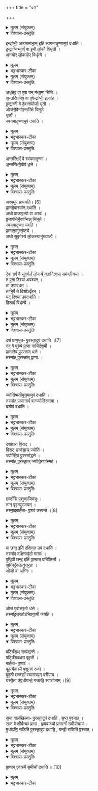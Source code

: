+++
title = "०२"

+++

<details><summary>मूलम् (संयुक्तम्)</summary>

इन्द्रा॑ग्नी॒ अव्य॑थमाना॒मिति॑ स्वयमातृ॒ण्णामुप॑ दधातीन्द्रा॒ग्निभ्या॒व्ँवा इ॒मौ लो॒कौ विधृ॑ताव॒नयो॑र्लो॒कयो॒र्विधृ॑त्या॒
</details>

<details open><summary>विश्वास-प्रस्तुतिः</summary>

इन्द्रा॑ग्नी॒ अव्य॑थमाना॒म् इति॑ स्वयमातृ॒ण्णामुप॑ दधाति ।  
इ॒न्द्रा॒ग्निभ्या॒व्ँ वा इ॒मौ लो॒कौ विधृ॑तौ ।  
अ॒नयो॑र् लो॒कयो॒र् विधृ॑त्यै ।  
</details>

<details><summary>मूलम्</summary>

इन्द्रा॑ग्नी॒ अव्य॑थमाना॒म् इति॑ स्वयमातृ॒ण्णामुप॑ दधाति ।  
इ॒न्द्रा॒ग्निभ्या॒व्ँ वा इ॒मौ लो॒कौ विधृ॑तौ ।  
अ॒नयो॑र् लो॒कयो॒र् विधृ॑त्यै ।  
</details>

<details><summary>भट्टभास्कर-टीका</summary>

1अथ मध्यमायां चितौ स्वयमातृण्णां विदधाति - इन्द्राग्नी इत्यादि ॥ प्रथमचितामिव स्वयमातृण्णां अश्वमवघ्राप्य अविदुषा ब्राह्मणेन सहाभिद्रुत्य 'इन्द्राग्नी अव्यथमानां' इत्यनुद्रुत्य 'विश्वकर्मा त्वा सादयतु' इत्युपदधाति । इमौ लोकाविति । द्यौश्च पृथिवी च विधृताविति शेषो धारयितुं शक्यते । तस्मादिन्द्राग्निभ्यां कृतग्रहणा स्वयमातृण्णा अनयोस्तावत् लोकयोः विधृत्यै भवति । 'गतिरनन्तरः' 'तादौ च' इत्युभयत्र गतेः प्रकृतिस्वरत्वम् ॥
</details>

<details><summary>मूलम् (संयुक्तम्)</summary>

अधृ॑तेव॒ वा ए॒षा यन्म॑ध्य॒मा चिति॑र॒न्तरि॑क्षमिव॒ वा ए॒षेन्द्रा॑ग्नी॒ इत्या॑हेन्द्रा॒ग्नी वै दे॒वाना॑मोजो॒भृता॒वोज॑सै॒वैना॑म॒न्तरि॑क्षे चिनुते॒ धृत्यै॑ स्वयमातृ॒ण्णामुप॑ दधात्य्...
</details>

<details open><summary>विश्वास-प्रस्तुतिः</summary>

अधृ॑तेव॒ वा ए॒षा यन् म॑ध्य॒मा चितिः॑ ।  
अ॒न्तरि॑क्षमिव॒ वा ए॒षेन्द्रा॑ग्नी॒ इत्या॑ह ।  
इ॒न्द्रा॒ग्नी वै दे॒वाना॑मोजो॒ भृतौ॑ ।  
ओज॑सै॒वैना॑म॒न्तरि॑क्षे चिनुते ।  
धृत्यै॑ ।  
स्वयमातृ॒ण्णामुप॑ दधाति ।  
</details>

<details><summary>मूलम्</summary>

अधृ॑तेव॒ वा ए॒षा यन् म॑ध्य॒मा चितिः॑ ।  
अ॒न्तरि॑क्षमिव॒ वा ए॒षेन्द्रा॑ग्नी॒ इत्या॑ह ।  
इ॒न्द्रा॒ग्नी वै दे॒वाना॑मोजो॒ भृतौ॑ ।  
ओज॑सै॒वैना॑म॒न्तरि॑क्षे चिनुते ।  
धृत्यै॑ ।  
स्वयमातृ॒ण्णामुप॑ दधाति ।  
</details>

<details><summary>भट्टभास्कर-टीका</summary>

2अथान्तरिक्षस्य विधृतिं प्रतिपादयन्ति - अधृतेव वेत्यादि ॥ कथमधृतेवेत्याह - अन्तरिक्षमिवेति । मध्यमत्वात् । ओजोभृताविति सामर्थ्यातिशयो गम्यते । सर्वेषामपि देवानां ओजोभृत्त्वात् तस्मात्तयोरेवौजसा इमामन्तरिक्षे चिनुते । तस्मादियमन्तरिक्षस्यापि धृत्यै धारणाय भवति ॥
</details>

<details><summary>मूलम् (संयुक्तम्)</summary>

अ॒न्तरि॑क्ष॒व्ँवै स्व॑यमातृ॒ण्णान्तरि॑क्षमे॒वोप॑ ध॒त्ते
</details>

<details open><summary>विश्वास-प्रस्तुतिः</summary>

अ॒न्तरि॑क्ष॒व्ँ वै स्व॑यमातृ॒ण्णा ।  
अ॒न्तरि॑क्षमे॒वोप॑ ध॒त्ते ।  
</details>

<details><summary>मूलम्</summary>

अ॒न्तरि॑क्ष॒व्ँ वै स्व॑यमातृ॒ण्णा ।  
अ॒न्तरि॑क्षमे॒वोप॑ ध॒त्ते ।  
</details>

<details><summary>भट्टभास्कर-टीका</summary>

8अन्तरिक्षं वा इत्यादि ॥ बहूपकारकत्वात् छिद्रवत्त्वाच्च ॥
</details>

<details><summary>मूलम् (संयुक्तम्)</summary>

ऽश्व॒मुप॑ [6]  
घ्रा॒प॒य॒ति॒ प्रा॒णमे॒वास्या॑न्दधा॒त्यथो॑ प्राजाप॒त्यो वा अश्वᳶ॑ प्र॒जाप॑तिनै॒वाग्निञ्चि॑नुते स्वयमातृ॒ण्णा भ॑वति प्रा॒णाना॒मुत्सृ॑ष्ट्या॒ अथो॑ सुव॒र्गस्य॑ लो॒कस्यानु॑ख्यात्यै
</details>

<details open><summary>विश्वास-प्रस्तुतिः</summary>

अश्व॒मुप॑ घ्रापयति। [6]  
प्रा॒णमे॒वास्या॑न् दधाति ।   
अथो॑ प्राजाप॒त्यो वा अश्वः॑ ।  
प्र॒जाप॑तिनै॒वाग्निञ् चि॑नुते ।  
स्व॒य॒मा॒तृ॒ण्णा भ॑वति ।  
प्रा॒णाना॒मुत्सृ॑ष्ट्यै ।  
अथो॑ सुव॒र्गस्य॑ लो॒कस्यानु॑ख्यात्यै ।  
</details>

<details><summary>मूलम्</summary>

अश्व॒मुप॑ घ्रापयति। [6]  
प्रा॒णमे॒वास्या॑न् दधाति ।   
अथो॑ प्राजाप॒त्यो वा अश्वः॑ ।  
प्र॒जाप॑तिनै॒वाग्निञ् चि॑नुते ।  
स्व॒य॒मा॒तृ॒ण्णा भ॑वति ।  
प्रा॒णाना॒मुत्सृ॑ष्ट्यै ।  
अथो॑ सुव॒र्गस्य॑ लो॒कस्यानु॑ख्यात्यै ।  
</details>

<details><summary>भट्टभास्कर-टीका</summary>

4अश्वमुप घ्रापयतीति ॥ व्याख्यातं स्वयमातृण्णामित्यत्र ॥
</details>

<details><summary>मूलम् (संयुक्तम्)</summary>

दे॒वाना॒व्ँवै सु॑व॒र्गल्ँलो॒कय्ँय॒तान्दिश॒स्सम॑व्लीयन्त॒ त ए॒ता दिश्या॑ अपश्य॒न्ता उपा॑दधत॒ ताभि॒र्वै ते दिशो॑ऽदृँह॒न्यद्दिश्या॑ उप॒दधा॑ति दि॒शाव्ँविधृ॑त्यै॒
</details>

<details open><summary>विश्वास-प्रस्तुतिः</summary>

दे॒वाना॒व्ँ वै सु॑व॒र्गल्ँ लो॒कय्ँ य॒तान्दिश॒स् सम॑व्लीयन्त ।  
त ए॒ता दिश्या॑ अपश्यन् ।  
ता उपा॑दधत ।  
ताभि॒र्वै ते दिशो॑ऽदृँहन् ।  
यद् दिश्या॑ उप॒दधा॑ति ।  
दि॒शाव्ँ विधृ॑त्यै ।  
</details>

<details><summary>मूलम्</summary>

दे॒वाना॒व्ँ वै सु॑व॒र्गल्ँ लो॒कय्ँ य॒तान्दिश॒स् सम॑व्लीयन्त ।  
त ए॒ता दिश्या॑ अपश्यन् ।  
ता उपा॑दधत ।  
ताभि॒र्वै ते दिशो॑ऽदृँहन् ।  
यद् दिश्या॑ उप॒दधा॑ति ।  
दि॒शाव्ँ विधृ॑त्यै ।  
</details>

<details><summary>भट्टभास्कर-टीका</summary>

5देवानां वा इत्यादि ॥ दिश्याविधिः । यतामिति । 'शतुरनुमः' इति विभक्तेरुदात्तत्वम् । समव्लीयन्त व्यशीर्यन्त । व्ली विशरणे । दिश्या इति । दिश्यानुपदधानो मन्त्र आसामिति दिश्याः । पूर्ववद्यत् । 'राज्ञ्यसि' इत्यादयः पञ्च एकैका दिक्षु एकामध्यै । ता इत्यादि । गतम् ॥
</details>

<details><summary>मूलम् (संयुक्तम्)</summary>

दश॑ प्राण॒भृतᳶ॑ पु॒रस्ता॒दुप॑ [7]  
द॒धा॒ति॒ नव॒ वै पुरु॑षे प्रा॒णा नाभि॑र्दश॒मी प्रा॒णाने॒व पु॒रस्ता॑द्धत्ते॒ तस्मा॑त्पु॒रस्ता॑त्प्रा॒णा
</details>

<details open><summary>विश्वास-प्रस्तुतिः</summary>

दश॑ प्राण॒भृतᳶ॑ पु॒रस्ता॒दुप॑ दधाति ।[7]  
नव॒ वै पुरु॑षे प्रा॒णा नाभि॑र्दश॒मी ।  
प्रा॒णाने॒व पु॒रस्ता॑द् धत्ते ।  
तस्मा॑त् पु॒रस्ता॑त् प्रा॒णाः ।  
</details>

<details><summary>मूलम्</summary>

दश॑ प्राण॒भृतᳶ॑ पु॒रस्ता॒दुप॑ दधाति ।[7]  
नव॒ वै पुरु॑षे प्रा॒णा नाभि॑र्दश॒मी ।  
प्रा॒णाने॒व पु॒रस्ता॑द् धत्ते ।  
तस्मा॑त् पु॒रस्ता॑त् प्रा॒णाः ।  
</details>

<details><summary>भट्टभास्कर-टीका</summary>

6दश प्राणभृत इत्यादि ॥ पुरस्तात् प्राचीः 'आयुर्मे पाहि' इत्याद्याः पुरुषस्य आयुर्दाः प्राणहेतवः । नवेति । सप्त शीर्षण्या द्वाववाञ्चाविति । तस्मात्पुरस्तात्प्रायशः [त्प्राञ्चः] ॥
</details>

<details><summary>मूलम् (संयुक्तम्)</summary>

ज्योति॑ष्मतीमुत्त॒मामुप॑ दधाति॒ तस्मा॑त्प्रा॒णाना॒व्ँवाग्ज्योति॑रुत्त॒मा दशोप॑ दधाति॒
</details>

<details open><summary>विश्वास-प्रस्तुतिः</summary>

ज्योति॑ष्मतीमुत्त॒मामुप॑ दधाति ।  
तस्मा॑त् प्रा॒णाना॒व्ँ वाग्ज्योति॑रुत्त॒मा ।  
दशोप॑ दधाति ।  
</details>

<details><summary>मूलम्</summary>

ज्योति॑ष्मतीमुत्त॒मामुप॑ दधाति ।  
तस्मा॑त् प्रा॒णाना॒व्ँ वाग्ज्योति॑रुत्त॒मा ।  
दशोप॑ दधाति ।  
</details>

<details><summary>भट्टभास्कर-टीका</summary>

7ज्योतिष्मतीमिति ॥ ज्योतिर्मे यच्छेति । वाग्ज्योतिरिति । परस्य ज्योतिषो विवर्तत्वाद्वाचः ॥
</details>

<details><summary>मूलम् (संयुक्तम्)</summary>

दशा॑क्षरा वि॒राड्वि॒राट्छन्द॑सा॒ञ्ज्योति॒र्ज्योति॑रे॒व पु॒रस्ता॑द्धत्ते॒ तस्मा॑त्पु॒रस्ता॒ज्ज्योति॒रुपा॑स्महे॒
</details>

<details open><summary>विश्वास-प्रस्तुतिः</summary>

दशा॑क्षरा वि॒राट् ।  
वि॒राट् छन्द॑सा॒ञ् ज्योतिः॑ ।  
ज्योति॑रे॒व पु॒रस्ता॑द्धत्ते ।  
तस्मा॑त् पु॒रस्ता॒ज् ज्योति॒रुपा॑स्महे ।  
</details>

<details><summary>मूलम्</summary>

दशा॑क्षरा वि॒राट् ।  
वि॒राट् छन्द॑सा॒ञ् ज्योतिः॑ ।  
ज्योति॑रे॒व पु॒रस्ता॑द्धत्ते ।  
तस्मा॑त् पु॒रस्ता॒ज् ज्योति॒रुपा॑स्महे ।  
</details>

<details><summary>भट्टभास्कर-टीका</summary>

8दशाक्षरेति ॥ छन्दसां मध्ये विराट् द्योतनशीला ज्योतिः । तस्मादिति । भ्रूमध्यादौ परं ज्योतिरुपास्महे । यद्वा - पूर्वस्यां दिशि सावित्रं ज्योतिरुपास्महे उदितं पश्यामः ॥
</details>

<details><summary>मूलम् (संयुक्तम्)</summary>

छन्दाँ॑सि प॒शुष्वा॒जिम॑यु॒स्तान्बृ॑ह॒त्युद॑जय॒त्तस्मा॒द्बार्ह॑ताः [8]  
प॒शव॑ उच्यन्ते॒
</details>

<details open><summary>विश्वास-प्रस्तुतिः</summary>

छन्दाँ॑सि प॒शुष्वा॒जिम॑युः ।  
तान् बृ॑ह॒त्युद॑जयत् ।  
तस्मा॒द्बार्ह॑ताᳶ प॒शव॑ उच्यन्ते ।[8]  
</details>

<details><summary>मूलम्</summary>

छन्दाँ॑सि प॒शुष्वा॒जिम॑युः ।  
तान् बृ॑ह॒त्युद॑जयत् ।  
तस्मा॒द्बार्ह॑ताᳶ प॒शव॑ उच्यन्ते ।[8]  
</details>

<details><summary>भट्टभास्कर-टीका</summary>

9अथ बृहतीर्विधातुमाह - छन्दांसीत्यादि ॥ पशुषु निमित्तेषु आजिमयुः युद्धं गताः । 'लङश्शाकटायनस्य' इति झेर्जुस् । तानित्यादि । गतम् । तस्मात्पशव्या बृहत्य इत्युक्तं भवति ॥
</details>

<details><summary>मूलम् (संयुक्तम्)</summary>

मा छन्द॒ इति॑ दक्षिण॒त उप॑ दधाति॒ तस्मा॑द्दक्षि॒णावृ॑तो॒ मासाः॑ पृथि॒वी छन्द॒ इति॑ प॒श्चात्प्रति॑ष्ठित्या अ॒ग्निर्दे॒वतेत्यु॑त्तर॒त ओजो॒ वा अ॒ग्निर्...
</details>

<details open><summary>विश्वास-प्रस्तुतिः</summary>

मा छन्द॒ इति॑ दक्षिण॒त उप॑ दधाति ।  
तस्मा॑द् दक्षि॒णावृ॑तो॒ मासाः॑ ।  
पृ॒थि॒वी छन्द॒ इति॑ प॒श्चात् प्रति॑ष्ठित्यै ।  
अ॒ग्निर्दे॒वतेत्यु॑त्तर॒तः ।  
ओजो॒ वा अ॒ग्निः ।  
</details>

<details><summary>मूलम्</summary>

मा छन्द॒ इति॑ दक्षिण॒त उप॑ दधाति ।  
तस्मा॑द् दक्षि॒णावृ॑तो॒ मासाः॑ ।  
पृ॒थि॒वी छन्द॒ इति॑ प॒श्चात् प्रति॑ष्ठित्यै ।  
अ॒ग्निर्दे॒वतेत्यु॑त्तर॒तः ।  
ओजो॒ वा अ॒ग्निः ।  
</details>

<details><summary>भट्टभास्कर-टीका</summary>

10'मा छन्दः' इत्याद्या द्वादश दक्षिणत उपदधाति तस्मादिति ॥ पादसङ्ख्यान्वयान्माशब्दान्वयाच्च मासा गृह्यन्ते । दक्षिणावृत इति । दक्षिणायां दिशि आवृत्तिर्येषां दक्षिणभागवृत्तित्वं प्रदक्षिणभागगमनत्वं मेषादिसंज्ञासंज्ञितगोळद्वादशभागस्थितदिवाकरगतिविशेषात्मनां मासानां गोळभ्रमणनिबन्धनात् प्रदक्षिणा वृत्तिः । प्रतिष्ठित्या इति । पृथिव्यादीनां द्वादशानां प्रतिष्ठाहेतुत्वात् ॥
</details>

<details><summary>मूलम् (संयुक्तम्)</summary>

ओज॑ ए॒वोत्त॑र॒तो ध॑त्ते॒ तस्मा॑दुत्तरतोभिप्रया॒यी ज॑यति॒
</details>

<details open><summary>विश्वास-प्रस्तुतिः</summary>

ओज॑ ए॒वोत्त॑र॒तो ध॑त्ते ।  
तस्मा॑दुत्तरतोऽभिप्रया॒यी ज॑यति ।  
</details>

<details><summary>मूलम्</summary>

ओज॑ ए॒वोत्त॑र॒तो ध॑त्ते ।  
तस्मा॑दुत्तरतोऽभिप्रया॒यी ज॑यति ।  
</details>

<details><summary>भट्टभास्कर-टीका</summary>

11ओज एवेति ॥ अग्न्यादीनां ओजस्वित्वात् । तस्मादिति । उत्तरस्यां दिशि अभिप्रयाणशीलो जयति दुरितानि । 'सुप्यजातौ' इति निनिः, कृदुत्तरपदप्रकृतिस्वरत्वम् ॥
</details>

<details><summary>मूलम् (संयुक्तम्)</summary>

षट्त्रिँ॑श॒त्सम्प॑द्यन्ते॒ षट्त्रिँ॑शदक्षरा बृह॒ती बार्ह॑ताᳶ प॒शवो॑ बृह॒त्यैवास्मै॑ प॒शूनव॑ रुन्द्धे बृह॒ती छन्द॑साँ॒ स्वारा॑ज्य॒म्परी॑याय॒ यस्यै॒ताः [9]  
उ॒प॒धी॒यन्ते॒ गच्छ॑ति॒ स्वारा॑ज्यँ...
</details>

<details open><summary>विश्वास-प्रस्तुतिः</summary>

षट्त्रिँ॑श॒थ् सम्प॑द्यन्ते ।  
षट्त्रिँ॑शदक्षरा बृह॒ती ।  
बार्ह॑ताᳶ प॒शवः॑ ।  
बृ॒ह॒त्यैवास्मै॑ प॒शूनव॑ रुन्धे ।  
बृ॒ह॒ती छन्द॑साँ॒ स्वारा॑ज्य॒म् परी॑याय ।  
यस्यै॒ता उ॑प॒धीयन्ते॒ गच्छ॑ति॒ स्वारा॑ज्यम् ।[9]  
</details>

<details><summary>मूलम्</summary>

षट्त्रिँ॑श॒थ् सम्प॑द्यन्ते ।  
षट्त्रिँ॑शदक्षरा बृह॒ती ।  
बार्ह॑ताᳶ प॒शवः॑ ।  
बृ॒ह॒त्यैवास्मै॑ प॒शूनव॑ रुन्धे ।  
बृ॒ह॒ती छन्द॑साँ॒ स्वारा॑ज्य॒म् परी॑याय ।  
यस्यै॒ता उ॑प॒धीयन्ते॒ गच्छ॑ति॒ स्वारा॑ज्यम् ।[9]  
</details>

<details><summary>भट्टभास्कर-टीका</summary>

12षत्रिंशदिति ॥ षट्च त्रिंशच्च षट्त्रिंशत् । 'सङ्ख्या' इति पूर्वपदप्रकृतिस्वरत्वम् । बृहत्येति । शतृवद्भावात् 'शतुरनुमः' इति नद्या उदात्तत्वम्, 'बृहन्महतोरुपसङ्ख्यानम्' इति वा । ततः 'उदात्तयणः' इति विभक्तेरुदात्तत्वम् । स्वाराज्यमिति । 'गुणवचनब्राह्मणादिभ्यः' इति ष्यञ् ॥
</details>

<details><summary>मूलम् (संयुक्तम्)</summary>

स॒प्त वाल॑खिल्याᳶ पु॒रस्ता॒दुप॑ दधाति स॒प्त प॒श्चात्स॒प्त वै शी॑र्ष॒ण्याः॑ प्रा॒णा द्वाववा॑ञ्चौ प्रा॒णानाँ॑ सवीर्य॒त्वाय॑ मू॒र्धासि॒ राडिति॑ पु॒रस्ता॒दुप॑ दधाति॒ यन्त्री॒ राडिति॑ प॒श्चात् ।  
</details>

<details open><summary>विश्वास-प्रस्तुतिः</summary>

स॒प्त वाल॑खिल्याᳶ पु॒रस्ता॒दुप॑ दधाति , स॒प्त प॒श्चात् ।   
स॒प्त वै शी॑र्ष॒ण्याः॑ प्रा॒णा , द्वाववा॑ञ्चौ प्रा॒णानाँ॑ सवीर्य॒त्वाय॑ ।  
मू॒र्धाऽसि॒ राडिति॑ पु॒रस्ता॒दुप॑ दधाति॒ , यन्त्री॒ राडिति॑ प॒श्चात् ।  
</details>

<details><summary>मूलम्</summary>

स॒प्त वाल॑खिल्याᳶ पु॒रस्ता॒दुप॑ दधाति , स॒प्त प॒श्चात् ।   
स॒प्त वै शी॑र्ष॒ण्याः॑ प्रा॒णा , द्वाववा॑ञ्चौ प्रा॒णानाँ॑ सवीर्य॒त्वाय॑ ।  
मू॒र्धाऽसि॒ राडिति॑ पु॒रस्ता॒दुप॑ दधाति॒ , यन्त्री॒ राडिति॑ प॒श्चात् ।  
</details>

<details><summary>भट्टभास्कर-टीका</summary>

13वालखिल्या इति ॥ 'मूर्धाऽसि राट्' इति पुरस्तात्प्रतीचीः 'यन्त्री राट्' इति सप्त पश्चात् प्राचीः । वालस्थाने खिलां स्वरूपासङ्कीर्तनात् वालखिल्या इति संज्ञामात्रमिदम् । यद्वा - वालखिल्या ऋषयः तदात्मनेष्टकाः स्तूयन्ते । द्वाविति । तेन शीर्षण्याः प्राणाः सङ्ख्यायास्सप्तत्वात् संहतिः वक्ष्यत इति ॥
</details>

<details><summary>मूलम् (संयुक्तम्)</summary>

प्रा॒णाने॒वास्मै॑ स॒मीचो॑ दधाति ॥ [10]  
</details>

<details open><summary>विश्वास-प्रस्तुतिः</summary>

प्रा॒णान् ए॒वास्मै॑ स॒मीचो॑ दधाति ॥ [10]  
</details>

<details><summary>मूलम्</summary>

प्रा॒णान् ए॒वास्मै॑ स॒मीचो॑ दधाति ॥ [10]  
</details>

<details><summary>भट्टभास्कर-टीका</summary>

14समीच इति ॥ परस्परसङ्गताः तेन चक्षुरादिके द्वेद्वे सङ्गते इति । 'समस्समिः' इति सम्यादेशे 'चौ' इति दीर्घत्वम्, अन्तोदात्तत्वं च ॥

इति पञ्चमे तृतीये द्वितीयोनुवाकः ॥  
</details>
